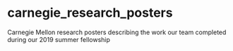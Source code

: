 # carnegie_research_posters
Carnegie Mellon research posters describing the work our team completed during our 2019 summer fellowship 
